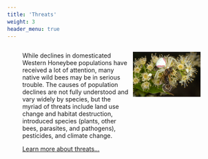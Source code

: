 ```yaml
---
title: 'Threats'
weight: 3
header_menu: true
---
```

<style>
#myDIV {
  height: 95%;
  margin-left: 5%;
  margin-right: 5%;
  display: grid;
  grid-template-columns: auto auto auto auto;
  gap: 10px;
  padding: 10px;
}
#myDIV div {
  text-align: left;
  padding: 5px 0;
}
.item1 {
  grid-column: 1 / span 2;
}
</style>

<div id="myDIV">
<div>
While declines in domesticated Western Honeybee populations have received a lot of attention, many native wild bees may be in serious trouble. The causes of population declines are not fully understood and vary widely by species, but the myriad of threats include land use change and habitat destruction, introduced species (plants, other bees, parasites, and pathogens), pesticides, and climate change.  

<a href="">Learn more about threats...</a>
</div>

<div> <img alt="Crab_spider_predates_bee" src="images/Crab_spider_predates_bee.jpg" style="margin: 0px height: 700px; width: 700px"></div>

</div>

